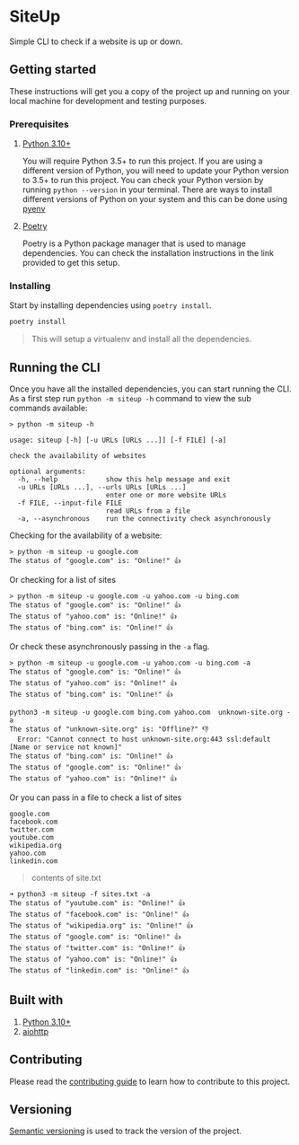 # SiteUp

Simple CLI to check if a website is up or down.

## Getting started

These instructions will get you a copy of the project up and running on your local machine for development and testing purposes.

### Prerequisites

1. [Python 3.10+](https://www.python.org/)

    You will require Python 3.5+ to run this project. If you are using a different version of Python, you will need to update your Python version to 3.5+ to run this project. You can check your Python version by running `python --version` in your terminal.
    There are ways to install different versions of Python on your system and this can be done using [pyenv](https://github.com/pyenv/pyenv)

2. [Poetry](https://python-poetry.org/)

    Poetry is a Python package manager that is used to manage dependencies. You can check the installation instructions in the link provided to get this setup.

### Installing

Start by installing dependencies using `poetry install`.

```bash
poetry install
```

> This will setup a virtualenv and install all the dependencies.

## Running the CLI

Once you have all the installed dependencies, you can start running the CLI.
As a first step run `python -m siteup -h` command to view the sub commands available:

```plain
> python -m siteup -h

usage: siteup [-h] [-u URLs [URLs ...]] [-f FILE] [-a]

check the availability of websites

optional arguments:
  -h, --help            show this help message and exit
  -u URLs [URLs ...], --urls URLs [URLs ...]
                        enter one or more website URLs
  -f FILE, --input-file FILE
                        read URLs from a file
  -a, --asynchronous    run the connectivity check asynchronously

```

Checking for the availability of a website:

```plain
> python -m siteup -u google.com
The status of "google.com" is: "Online!" 👍
```

Or checking for a list of sites

```plain
> python -m siteup -u google.com -u yahoo.com -u bing.com
The status of "google.com" is: "Online!" 👍
The status of "yahoo.com" is: "Online!" 👍
The status of "bing.com" is: "Online!" 👍
```

Or check these asynchronously passing in the `-a` flag.

```plain
> python -m siteup -u google.com -u yahoo.com -u bing.com -a
The status of "google.com" is: "Online!" 👍
The status of "yahoo.com" is: "Online!" 👍
The status of "bing.com" is: "Online!" 👍
```

```plain
python3 -m siteup -u google.com bing.com yahoo.com  unknown-site.org -a
The status of "unknown-site.org" is: "Offline?" 👎 
  Error: "Cannot connect to host unknown-site.org:443 ssl:default [Name or service not known]"
The status of "bing.com" is: "Online!" 👍
The status of "google.com" is: "Online!" 👍
The status of "yahoo.com" is: "Online!" 👍
```

Or you can pass in a file to check a list of sites

```plain
google.com
facebook.com
twitter.com
youtube.com
wikipedia.org
yahoo.com
linkedin.com
```

> contents of site.txt

```plain
➜ python3 -m siteup -f sites.txt -a
The status of "youtube.com" is: "Online!" 👍
The status of "facebook.com" is: "Online!" 👍
The status of "wikipedia.org" is: "Online!" 👍
The status of "google.com" is: "Online!" 👍
The status of "twitter.com" is: "Online!" 👍
The status of "yahoo.com" is: "Online!" 👍
The status of "linkedin.com" is: "Online!" 👍
```

## Built with

1. [Python 3.10+](https://www.python.org/)
2. [aiohttp](https://aiohttp.readthedocs.io/en/stable/)

## Contributing

Please read the [contributing guide](./.github/CONTRIBUTING.md) to learn how to contribute to this project.

## Versioning

[Semantic versioning](https://semver/) is used to track the version of the project.
